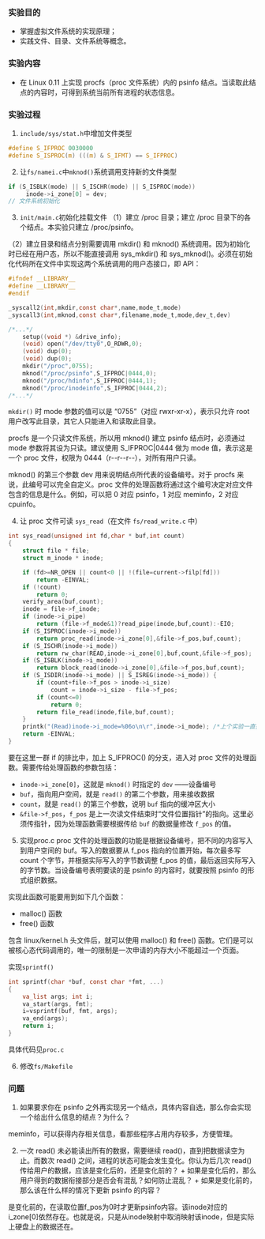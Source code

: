 ### 实验目的

- 掌握虚拟文件系统的实现原理；
- 实践文件、目录、文件系统等概念。

### 实验内容
- 在 Linux 0.11 上实现 procfs（proc 文件系统）内的 psinfo 结点。当读取此结点的内容时，可得到系统当前所有进程的状态信息。

### 实验过程
1. `include/sys/stat.h`中增加文件类型
```c
#define S_IFPROC 0030000
#define S_ISPROC(m) (((m) & S_IFMT) == S_IFPROC)
```

2. 让`fs/namei.c`中`mknod()`系统调用支持新的文件类型
```c
if (S_ISBLK(mode) || S_ISCHR(mode) || S_ISPROC(mode))
     inode->i_zone[0] = dev;
// 文件系统初始化
```
3. `init/main.c`初始化挂载文件
（1）建立 /proc 目录；建立 /proc 目录下的各个结点。本实验只建立 /proc/psinfo。

（2）建立目录和结点分别需要调用 mkdir() 和 mknod() 系统调用。因为初始化时已经在用户态，所以不能直接调用 sys_mkdir() 和 sys_mknod()。必须在初始化代码所在文件中实现这两个系统调用的用户态接口，即 API：
```c
#ifndef __LIBRARY__
#define __LIBRARY__
#endif

_syscall2(int,mkdir,const char*,name,mode_t,mode)
_syscall3(int,mknod,const char*,filename,mode_t,mode,dev_t,dev)

/*...*/
    setup((void *) &drive_info);
    (void) open("/dev/tty0",O_RDWR,0);
    (void) dup(0);
    (void) dup(0);
    mkdir("/proc",0755);
    mknod("/proc/psinfo",S_IFPROC|0444,0);
    mknod("/proc/hdinfo",S_IFPROC|0444,1);
    mknod("/proc/inodeinfo",S_IFPROC|0444,2);
/*...*/
```

`mkdir()` 时 mode 参数的值可以是 “0755”（对应 rwxr-xr-x），表示只允许 root 用户改写此目录，其它人只能进入和读取此目录。

procfs 是一个只读文件系统，所以用 mknod() 建立 psinfo 结点时，必须通过 mode 参数将其设为只读。建议使用 S_IFPROC|0444 做为 mode 值，表示这是一个 proc 文件，权限为 0444（r--r--r--），对所有用户只读。

mknod() 的第三个参数 dev 用来说明结点所代表的设备编号。对于 procfs 来说，此编号可以完全自定义。proc 文件的处理函数将通过这个编号决定对应文件包含的信息是什么。例如，可以把 0 对应 psinfo，1 对应 meminfo，2 对应 cpuinfo。

4. 让 proc 文件可读 `sys_read`（在文件 `fs/read_write.c` 中）
```c
int sys_read(unsigned int fd,char * buf,int count)
{
    struct file * file;
    struct m_inode * inode;

    if (fd>=NR_OPEN || count<0 || !(file=current->filp[fd]))
        return -EINVAL;
    if (!count)
        return 0;
    verify_area(buf,count);
    inode = file->f_inode;
    if (inode->i_pipe)
        return (file->f_mode&1)?read_pipe(inode,buf,count):-EIO;
    if (S_ISPROC(inode->i_mode))
        return proc_read(inode->i_zone[0],&file->f_pos,buf,count);
    if (S_ISCHR(inode->i_mode))
        return rw_char(READ,inode->i_zone[0],buf,count,&file->f_pos);
    if (S_ISBLK(inode->i_mode))
        return block_read(inode->i_zone[0],&file->f_pos,buf,count);
    if (S_ISDIR(inode->i_mode) || S_ISREG(inode->i_mode)) {
        if (count+file->f_pos > inode->i_size)
            count = inode->i_size - file->f_pos;
        if (count<=0)
            return 0;
        return file_read(inode,file,buf,count);
    }
    printk("(Read)inode->i_mode=%06o\n\r",inode->i_mode); /*上个实验一直打印的的东西*/
    return -EINVAL;
}
```

要在这里一群 if 的排比中，加上 S_IFPROC() 的分支，进入对 proc 文件的处理函数。需要传给处理函数的参数包括：
- `inode->i_zone[0]`，这就是 `mknod()` 时指定的 `dev` ——设备编号
- `buf`，指向用户空间，就是 `read()` 的第二个参数，用来接收数据
- `count`，就是 `read()` 的第三个参数，说明 `buf` 指向的缓冲区大小
- `&file->f_pos`，`f_pos` 是上一次读文件结束时“文件位置指针”的指向。这里必须传指针，因为处理函数需要根据传给 `buf` 的数据量修改 `f_pos` 的值。

5. 实现proc.c
proc 文件的处理函数的功能是根据设备编号，把不同的内容写入到用户空间的 buf。写入的数据要从 f_pos 指向的位置开始，每次最多写 count 个字节，并根据实际写入的字节数调整 f_pos 的值，最后返回实际写入的字节数。当设备编号表明要读的是 psinfo 的内容时，就要按照 psinfo 的形式组织数据。

实现此函数可能要用到如下几个函数：

- malloc() 函数
- free() 函数

包含 linux/kernel.h 头文件后，就可以使用 malloc() 和 free() 函数。它们是可以被核心态代码调用的，唯一的限制是一次申请的内存大小不能超过一个页面。

实现`sprintf()`
```c
int sprintf(char *buf, const char *fmt, ...)
{
    va_list args; int i;
    va_start(args, fmt);
    i=vsprintf(buf, fmt, args);
    va_end(args);
    return i;
}
```

具体代码见`proc.c`

6. 修改`fs/Makefile`

### 问题
1. 如果要求你在 psinfo 之外再实现另一个结点，具体内容自选，那么你会实现一个给出什么信息的结点？为什么？

meminfo，可以获得内存相关信息，看那些程序占用内存较多，方便管理。

2. 一次 read() 未必能读出所有的数据，需要继续 read()，直到把数据读空为止。而数次 read() 之间，进程的状态可能会发生变化。你认为后几次 read() 传给用户的数据，应该是变化后的，还是变化前的？ + 如果是变化后的，那么用户得到的数据衔接部分是否会有混乱？如何防止混乱？ + 如果是变化前的，那么该在什么样的情况下更新 psinfo 的内容？

是变化前的，在读取位置f_pos为0时才更新psinfo内容。该inode对应的i_zone[0]依然存在。也就是说，只是从inode映射中取消映射该inode，但是实际上硬盘上的数据还在。